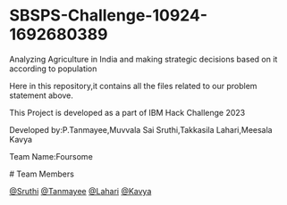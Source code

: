 # SBSPS-Challenge-10924-1692680389
  <p>Analyzing Agriculture in India and making strategic decisions based on it according to population</p>
 <p>Here in this repository,it contains all the files related to our problem statement above.</p>
<p> This Project is developed as a part of IBM Hack Challenge 2023</p>
 <p>Developed by:P.Tanmayee,Muvvala Sai Sruthi,Takkasila Lahari,Meesala Kavya</p>

<p>Team Name:Foursome</p>
# Team Members

<a href="https://www.linkedin.com/in/muvvala-sai-sruthi-789aa224a/">@Sruthi</a>
<a href="https://www.linkedin.com/in/tanmayee-paduchuru-115330244/">@Tanmayee</a>
<a href="https://www.linkedin.com/in/lahari-takkasila-813718238">@Lahari</a>
<a href="https://www.linkedin.com/in/meesala-kavya-sree-aa2307285/">@Kavya</a>
